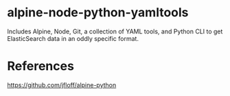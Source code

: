 # alpine-node-python-yamltools
Includes Alpine, Node, Git, a collection of YAML tools, and Python CLI to get ElasticSearch data in an oddly specific format.

# References
https://github.com/jfloff/alpine-python
